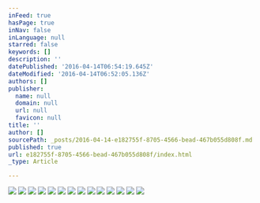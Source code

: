 ```yaml
---
inFeed: true
hasPage: true
inNav: false
inLanguage: null
starred: false
keywords: []
description: ''
datePublished: '2016-04-14T06:54:19.645Z'
dateModified: '2016-04-14T06:52:05.136Z'
authors: []
publisher:
  name: null
  domain: null
  url: null
  favicon: null
title: ''
author: []
sourcePath: _posts/2016-04-14-e182755f-8705-4566-bead-467b055d808f.md
published: true
url: e182755f-8705-4566-bead-467b055d808f/index.html
_type: Article

---
```

![](https://the-grid-user-content.s3-us-west-2.amazonaws.com/515b5667-b275-415b-a1ba-eea347d59c4f.jpg)
![](https://the-grid-user-content.s3-us-west-2.amazonaws.com/d774467c-af33-4026-b6d6-462efa015c2d.jpg)
![](https://the-grid-user-content.s3-us-west-2.amazonaws.com/33867c2f-fede-4cec-9f96-1fe53e0a3237.jpg)
![](https://the-grid-user-content.s3-us-west-2.amazonaws.com/d6e090aa-427b-44c5-91ab-fa004f4f6faa.jpg)
![](https://the-grid-user-content.s3-us-west-2.amazonaws.com/5f14ec3b-d8ad-41a0-b00b-beeed37ada38.jpg)
![](https://the-grid-user-content.s3-us-west-2.amazonaws.com/159cb7a0-7ceb-4cf8-b8c3-94909bc6756d.jpg)
![](https://the-grid-user-content.s3-us-west-2.amazonaws.com/7c722ee4-1b44-4d59-b85a-5c75e36192b6.jpg)
![](https://the-grid-user-content.s3-us-west-2.amazonaws.com/bcbc5cb5-72c3-46a4-894c-9966a6cbbacd.jpg)
![](https://the-grid-user-content.s3-us-west-2.amazonaws.com/73a43c5c-2378-47a4-b5cc-7732b55c68cc.jpg)
![](https://the-grid-user-content.s3-us-west-2.amazonaws.com/e1229176-4e9a-4d7f-bec8-11e74f0d0097.jpg)
![](https://the-grid-user-content.s3-us-west-2.amazonaws.com/10855786-a2e7-41d9-856c-334c490de4a0.jpg)
![](https://the-grid-user-content.s3-us-west-2.amazonaws.com/87be1229-569d-4399-8287-bff68f8edfb3.jpg)
![](https://the-grid-user-content.s3-us-west-2.amazonaws.com/fec6305e-68aa-40d2-be6f-1c7a2b3e687c.jpg)
![](https://the-grid-user-content.s3-us-west-2.amazonaws.com/b46cdb67-66b0-4780-97be-564c0462af48.jpg)